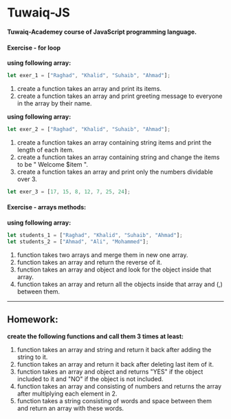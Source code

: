 # Tuwaiq-JS
**Tuwaiq-Academey course of JavaScript programming language.**

#### Exercise - for loop

**using following array:**
```javascript
let exer_1 = ["Raghad", "Khalid", "Suhaib", "Ahmad"];
```
1. create a function takes an array and print its items.
1. create a function takes an array and print greeting message to everyone in the array by their name.

**using following array:**
```javascript
let exer_2 = ["Raghad", "Khalid", "Suhaib", "Ahmad"];
```

1. create a function takes an array containing string items and print the length of each item.
1. create a function takes an array containing string and change the items to be " Welcome $item ".
1. create a function takes an array and print only the numbers dividable over 3. 
```javascript
let exer_3 = [17, 15, 8, 12, 7, 25, 24];
```

#### Exercise - arrays methods:

**using following array:**

```javascript
let students_1 = ["Raghad", "Khalid", "Suhaib", "Ahmad"];
let students_2 = ["Ahmad", "Ali", "Mohammed"];
```
1. function takes two arrays and merge them in new one array.
1. function takes an array and return the reverse of it.
1. function takes an array and object and look for the object inside that array.
1. function takes an array and return all the objects inside that array and (,) between them.
---

## Homework:

**create the following functions and call them 3 times at least:**

1. function takes an array and string and return it back after adding the string to it.
1. function takes an array and return it back after deleting last item of it.
1. function takes an array and object and returns "YES" if the object included to it and "NO" if the object is not included.
1. function takes an array and consisting of numbers and returns the array after multiplying each element in 2.
1. function takes a string consisting of words and space between them and return an array with these words.